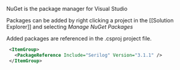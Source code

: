 NuGet is the package manager for Visual Studio

Packages can be added by right clicking a project in the [[Solution Explorer]] and selecting *Manage NuGet Packages*

Added packages are referenced in the .csproj project file.
```XML
 <ItemGroup>
   <PackageReference Include="Serilog" Version="3.1.1" />
 </ItemGroup>
```